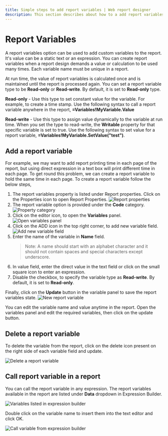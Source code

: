```yaml
---
title: Simple steps to add report variables | Web report designer
description: This section describes about how to a add report variables in a RDL report using Bold Report Designer
---
```


# Report Variables

A report variables option can be used to add custom variables to the report. It's value can be a static text or an expression. You can create report variables when a report design demands a value or calculation to be used many times. Each variable name must be unique in a report.

At run time, the value of report variables is calculated once and is maintained until the report is processed again. You can set a report variable  type to be **Read-only** or **Read-write**. By default, it is set to **Read-only** type.

**Read-only** - Use this type to set constant value for the variable. For example, to create a time stamp. Use the following syntax to call a report variable anywhere in the report, **=Variables!MyVariable.Value**

**Read-write** - Use this type to assign value dynamically to the variable at run time. When you set the type to read-write, the **Writable** property for that specific variable is set to true. Use the following syntax to set value for a report variable, **=Variables!MyVariable.SetValue("test")**.

## Add a report variable

For example, we may want to add report printing time in each page of the report, but using direct expression in a text box will print different time in each page. To get round this problem, we can create a report variable to hold the same time in each page. To create a report variable follow the below steps,

1. The report variables property is listed under Report properties. Click on the Properties icon to open Report Properties.
![Report properties](/static/assets/on-premise/images/report-designer/compose-report/report-variables/report-properties.png '#width=350px')
2. The report variable option is provided under the **Code** category.
![Property category](/static/assets/on-premise/images/report-designer/compose-report/report-variables/variables-option.png '#width=350px')
3. Click on the editor icon, to open the **Variables** panel.
![Open variables panel](/static/assets/on-premise/images/report-designer/compose-report/report-variables/edit-icon.png '#width=350px')
4. Click on the ADD icon in the top right corner, to add new variable field.
![Add new variable field](/static/assets/on-premise/images/report-designer/compose-report/report-variables/add-option.png '#width=300px')
5. Enter the name of the variable in **Name** field.
   > Note: A name should start with an alphabet character and it should not contain spaces and special characters except underscore.
6. In value field, enter the direct value in the text field or click on the small square icon to enter an expression.
7. Disable the checkbox, to specify the variable type as **Read-write**. By default, it is set to **Read-only**.

Finally, click on the **Update** button in the variable panel to save the report variables state.
![New report variable](/static/assets/on-premise/images/report-designer/compose-report/report-variables/new-variable.png '#width=300px')

You can edit the variable name and value anytime in the report. Open the variables panel and edit the required variables, then click on the update button.

## Delete a report variable

To delete the variable from the report, click on the delete icon present on the right side of each variable field and update.

![Delete a report variable](/static/assets/on-premise/images/report-designer/compose-report/report-variables/delete-option.png '#width=300px')

## Call report variable in a report

You can call the report variable in any expression. The report variables available in the report are listed under **Data** dropdown in Expression Builder.

![Variables listed in expression builder](/static/assets/on-premise/images/report-designer/compose-report/report-variables/variables-in-expression-builder.png '#width=400px')

Double click on the variable name to insert them into the text editor and click OK.

![Call variable from expression builder](/static/assets/on-premise/images/report-designer/compose-report/report-variables/choose-expression.png '#width=400px')